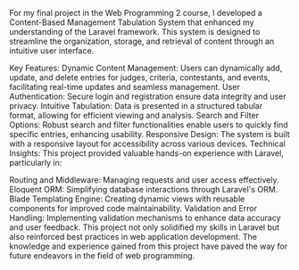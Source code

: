 For my final project in the Web Programming 2 course, I developed a Content-Based Management Tabulation System that enhanced my understanding of the Laravel framework. This system is designed to streamline the organization, storage, and retrieval of content through an intuitive user interface.

Key Features:
Dynamic Content Management: Users can dynamically add, update, and delete entries for judges, criteria, contestants, and events, facilitating real-time updates and seamless management.
User Authentication: Secure login and registration ensure data integrity and user privacy.
Intuitive Tabulation: Data is presented in a structured tabular format, allowing for efficient viewing and analysis.
Search and Filter Options: Robust search and filter functionalities enable users to quickly find specific entries, enhancing usability.
Responsive Design: The system is built with a responsive layout for accessibility across various devices.
Technical Insights:
This project provided valuable hands-on experience with Laravel, particularly in:

Routing and Middleware: Managing requests and user access effectively.
Eloquent ORM: Simplifying database interactions through Laravel's ORM.
Blade Templating Engine: Creating dynamic views with reusable components for improved code maintainability.
Validation and Error Handling: Implementing validation mechanisms to enhance data accuracy and user feedback.
This project not only solidified my skills in Laravel but also reinforced best practices in web application development. The knowledge and experience gained from this project have paved the way for future endeavors in the field of web programming.
